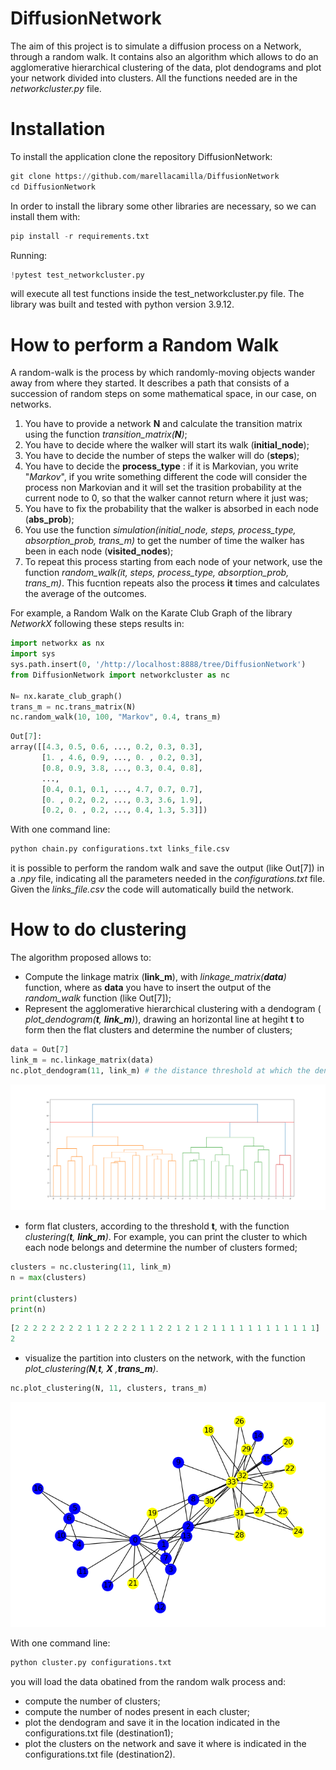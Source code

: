 # DiffusionNetwork

The aim of this project is to simulate a diffusion process on a Network, through a random walk. It contains also an algorithm which allows to do an agglomerative hierarchical clustering of the data, plot dendograms and plot your network divided into clusters.
All the functions needed are in the *networkcluster.py* file. 

# Installation

To install the application clone the repository DiffusionNetwork:
```python
git clone https://github.com/marellacamilla/DiffusionNetwork
cd DiffusionNetwork
```

In order to install the library some other libraries are necessary, so we can install them with:
```python
pip install -r requirements.txt
```
Running:
```python
!pytest test_networkcluster.py
```

will execute all test functions inside the test_networkcluster.py file. 
The library was built and tested with python version 3.9.12.

# How to perform a Random Walk
A random-walk is the process by which randomly-moving objects wander away from where they started. It describes a path that consists of a succession of random steps on some mathematical space, in our case,
on networks.
1. You have to provide a network **N** and calculate the transition matrix using the function *transition_matrix(**N**)*;
2. You have to decide where the walker will start its walk (**initial_node**);
3. You have to decide the number of steps the walker will do (**steps**);
4. You have to decide the **process_type** : if it is Markovian, you write "*Markov*", if you write something different the code will consider the process non Markovian and  it will set the trasition probability at the current node to 0, so that the walker cannot return where it just was;
5. You have to fix the probability that the walker is absorbed in each node (**abs_prob**);
6. You use the function *simulation(initial_node, steps, process_type, absorption_prob, trans_m)* to get the number of time the walker has been in each node (**visited_nodes**);
7. To repeat this process starting from each node of your network, use the function *random_walk(it, steps, process_type, absorption_prob, trans_m)*. This fucntion repeats also the process **it** times and calculates the average of the outcomes. 

For example, a Random Walk on the Karate Club Graph of the library *NetworkX* following these steps results in: 

```python
import networkx as nx
import sys  
sys.path.insert(0, '/http://localhost:8888/tree/DiffusionNetwork')
from DiffusionNetwork import networkcluster as nc 

N= nx.karate_club_graph()
trans_m = nc.trans_matrix(N)
nc.random_walk(10, 100, "Markov", 0.4, trans_m)
```
```python
Out[7]:
array([[4.3, 0.5, 0.6, ..., 0.2, 0.3, 0.3],
       [1. , 4.6, 0.9, ..., 0. , 0.2, 0.3],
       [0.8, 0.9, 3.8, ..., 0.3, 0.4, 0.8],
       ...,
       [0.4, 0.1, 0.1, ..., 4.7, 0.7, 0.7],
       [0. , 0.2, 0.2, ..., 0.3, 3.6, 1.9],
       [0.2, 0. , 0.2, ..., 0.4, 1.3, 5.3]])
```
With one command line: 
```python
python chain.py configurations.txt links_file.csv
```
it is possible to perform the random walk and save the output (like Out[7]) in a *.npy* file, indicating all the parameters needed in the *configurations.txt* file. Given the *links_file.csv* the code will automatically build the network.
# How to do clustering
The algorithm proposed allows to:
* Compute the linkage matrix (**link_m**), with *linkage_matrix(**data**)* function, where as **data** you have to insert the output of the *random_walk* function (like Out[7]); 
* Represent the agglomerative hierarchical clustering with a dendogram ( *plot_dendogram(**t**, **link_m**)*), drawing an horizontal line at hegiht **t** to form then the flat clusters and determine the number of clusters; 
```python
data = Out[7]
link_m = nc.linkage_matrix(data)
nc.plot_dendogram(11, link_m) # the distance threshold at which the dendogram is cut is 11
```
![dendogram](/readme_images/dendogram.png)

* form flat clusters, according to the threshold **t**, with the function *clustering(**t**, **link_m**)*. For example, you can print the cluster to which each node belongs and determine the number of clusters formed;
```python
clusters = nc.clustering(11, link_m)
n = max(clusters)

print(clusters)
print(n)
```
```python
[2 2 2 2 2 2 2 2 1 1 2 2 2 2 1 1 2 2 1 2 1 2 1 1 1 1 1 1 1 1 1 1 1 1]
2
```
* visualize the partition into clusters on the network, with the function *plot_clustering(**N**,**t**, **X** ,**trans_m**)*.
```python
nc.plot_clustering(N, 11, clusters, trans_m)

```
![network](/readme_images/network.png)


With one command line: 
```python
python cluster.py configurations.txt
```
you will load the data obatined from the random walk process and: 
* compute the number of clusters; 
* compute the number of nodes present in each cluster;
* plot the dendogram and save it in the location indicated in the configurations.txt file (destination1);
* plot the clusters on the network and save it where is indicated in the configurations.txt file (destination2).
